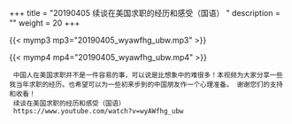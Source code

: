 +++
title = "20190405  续谈在美国求职的经历和感受（国语） "
description = ""
weight = 20
+++

{{< mymp3 mp3="20190405_wyawfhg_ubw.mp3" >}}

{{< mymp4 mp4="20190405_wyawfhg_ubw.mp4" >}}

     中国人在美国求职并不是一件容易的事，可以说是比想象中的难很多！本视频为大家分享一些我当年求职的经历。也希望可以为一些初来步到的中国朋友作一个心理准备。 谢谢您们的支持和收看！ 
     续谈在美国求职的经历和感受（国语） 
     https://www.youtube.com/watch?v=wyAWfhg_ubw 
